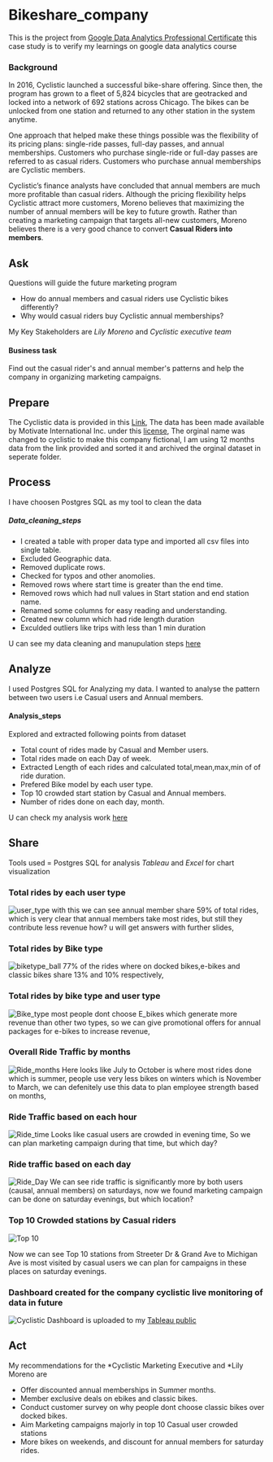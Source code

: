 # Bikeshare_company
This is the project from [Google Data Analytics Professional Certificate](https://www.coursera.org/professional-certificates/google-data-analytics) this case study is to verify my learnings on google data analytics course
###  Background
In 2016, Cyclistic launched a successful bike-share offering. Since then, the program has grown to a fleet of 5,824 bicycles that are geotracked and locked into a network of 692 stations across Chicago. The bikes can be unlocked from one station and returned to any other station in the system anytime.

One approach that helped make these things possible was the flexibility of its pricing plans: single-ride passes, full-day passes, and annual memberships. Customers who purchase single-ride or full-day passes are referred to as casual riders. Customers who purchase annual memberships are Cyclistic members.

Cyclistic’s finance analysts have concluded that annual members are much more profitable than casual riders. Although the pricing flexibility helps Cyclistic attract more customers, Moreno believes that maximizing the number of annual members will be key to future growth. Rather than creating a marketing campaign that targets all-new customers, Moreno believes there is a very good chance to convert **Casual Riders into members**. 

## Ask
Questions will guide the future marketing program
* How do annual members and casual riders use Cyclistic bikes differently?
* Why would casual riders buy Cyclistic annual memberships?

My Key Stakeholders are *Lily Moreno* and *Cyclistic executive team*
#### Business task 
Find out the casual rider's and annual member's patterns and help the company in organizing marketing campaigns. 

## Prepare
The Cyclistic data is provided in this [Link](https://divvy-tripdata.s3.amazonaws.com/index.html), The data has been made available by
Motivate International Inc. under this [license](https://ride.divvybikes.com/data-license-agreement), The orginal name was changed to cyclistic to make this company fictional, I am using 12 months data from the link provided and sorted it and archived the orginal dataset in seperate folder.
## Process
I have choosen Postgres SQL as my tool to clean the data
##### Data_cleaning_steps
* I created a table with proper data type and imported all csv files into single table.
* Excluded Geographic data.
* Removed duplicate rows.
* Checked for typos and other anomolies.
* Removed rows where start time is greater than the end time.
* Removed rows which had null values in Start station and end station name.
* Renamed some columns for easy reading and understanding.
* Created new column which had ride length duration 
* Exculded outliers like trips with less than 1 min duration

U can see my data cleaning and manupulation steps [here](https://github.com/aravind9722/Bikeshare_company/blob/main/data_clean.sql)
## Analyze
 I used Postgres SQL for Analyzing my data.
 I wanted to analyse the pattern between two users i.e Casual users and Annual members.
 #### Analysis_steps
 Explored and extracted following points from dataset
 * Total count of rides made by Casual and Member users. 
 * Total rides made on each Day of week.
 * Extracted Length of each rides and calculated total,mean,max,min of of ride duration.  
 * Prefered Bike model by each user type.
 * Top 10 crowded start station by Casual and Annual members.
 * Number of rides done on each day, month.

U can check my analysis work [here](https://github.com/aravind9722/Bikeshare_company/blob/main/my_analysis.sql)
## Share
Tools used = Postgres SQL for analysis
*Tableau* and *Excel* for chart visualization
### Total rides by each user type
![user_type](https://user-images.githubusercontent.com/97881558/160364660-77fd54af-9344-4855-a8a2-7df439df9403.png)
with this we can see annual member share 59% of total rides, which is very clear that annual members take most rides, but still they contribute less revenue how? u will get answers with further slides,

### Total rides by Bike type
![biketype_ball](https://user-images.githubusercontent.com/97881558/160366268-a2af2654-e962-4094-bbd3-82d32df4189d.png)
77% of the rides where on docked bikes,e-bikes and classic bikes share 13% and 10% respectively,

### Total rides by bike type and user type
![Bike_type](https://user-images.githubusercontent.com/97881558/160368472-582dd9f7-d886-4926-9ca0-b16af179fc2e.png)
most people dont choose E_bikes which generate more revenue than other two types, so we can give promotional offers for annual packages for e-bikes to increase revenue,

### Overall Ride Traffic by months
![Ride_months](https://user-images.githubusercontent.com/97881558/160370491-1e3d82bd-1220-4c3e-b386-852c12b1f42d.png)
Here looks like July to October is where most rides done which is summer, people use very less bikes on winters which is November to March, we can defenitely use this data to plan employee strength based on months,

### Ride Traffic based on each hour
![Ride_time](https://user-images.githubusercontent.com/97881558/160365673-1e7ee5ba-7fc9-456d-b179-fda15b446f68.png)
Looks like casual users are crowded in evening time, So we can plan marketing campaign during that time, but which day?

### Ride traffic based on each day
![Ride_Day](https://user-images.githubusercontent.com/97881558/160369104-39d10833-81f7-4f54-9536-f080088a12c5.png)
We can see ride traffic is significantly more by both users (causal, annual members) on saturdays, now we found marketing campaign can be done on saturday evenings, but which location?

### Top 10 Crowded stations by Casual riders

![Top 10](https://user-images.githubusercontent.com/97881558/160369629-aaef725d-f5c4-4ec2-8013-af52f6bc1bd8.png)

Now we can see Top 10 stations from Streeter Dr & Grand Ave to Michigan Ave is most visited by casual users 
we can plan for campaigns in these places on saturday evenings. 

### Dashboard created for the company cyclistic live monitoring of data in future
![Cyclistic](https://user-images.githubusercontent.com/97881558/160371959-3ced16f4-4015-4d62-aa84-60d4f1413419.png)
Dashboard is uploaded to my [Tableau public](https://public.tableau.com/views/GoogleDataAnalyticsCapstoneProject_16484612248570/Dashboard1?:language=en-US&:display_count=n&:origin=viz_share_link)

## Act
My recommendations for the *Cyclistic Marketing Executive and *Lily Moreno are 

* Offer discounted annual memberships in Summer months.
* Member exclusive deals on ebikes and classic bikes.
* Conduct customer survey on why people dont choose classic bikes over docked bikes.
* Aim Marketing campaigns majorly in top 10 Casual user crowded stations
* More bikes on weekends, and discount for annual members for saturday rides.





